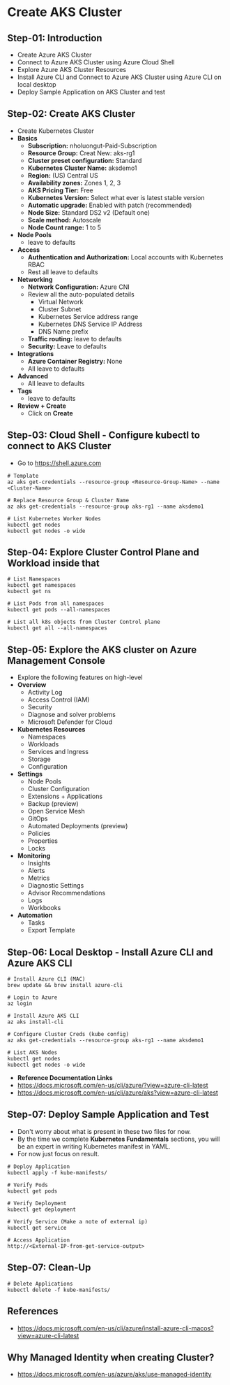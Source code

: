 # Create AKS Cluster

## Step-01: Introduction
- Create Azure AKS Cluster
- Connect to Azure AKS Cluster using Azure Cloud Shell
- Explore Azure AKS Cluster Resources
- Install Azure CLI and Connect to Azure AKS Cluster using Azure CLI on local desktop
- Deploy Sample Application on AKS Cluster and test


## Step-02: Create AKS Cluster
- Create Kubernetes Cluster
- **Basics**
  - **Subscription:** nholuongut-Paid-Subscription
  - **Resource Group:** Creat New: aks-rg1
  - **Cluster preset configuration:** Standard
  - **Kubernetes Cluster Name:** aksdemo1
  - **Region:** (US) Central US
  - **Availability zones:** Zones 1, 2, 3
  - **AKS Pricing Tier:** Free
  - **Kubernetes Version:** Select what ever is latest stable version
  - **Automatic upgrade:** Enabled with patch (recommended)
  - **Node Size:** Standard DS2 v2 (Default one)
  - **Scale method:** Autoscale
  - **Node Count range:** 1 to 5
- **Node Pools**
  - leave to defaults
- **Access**
  - **Authentication and Authorization:** 	Local accounts with Kubernetes RBAC
  - Rest all leave to defaults
- **Networking**
  - **Network Configuration:** Azure CNI
  - Review all the auto-populated details 
    - Virtual Network
    - Cluster Subnet
    - Kubernetes Service address range
    - Kubernetes DNS Service IP Address
    - DNS Name prefix
  - **Traffic routing:** leave to defaults
  - **Security:** Leave to defaults
- **Integrations**
  - **Azure Container Registry:** None
  - All leave to defaults
- **Advanced**
  -  All leave to defaults
- **Tags**
  - leave to defaults
- **Review + Create**
  - Click on **Create**


## Step-03: Cloud Shell - Configure kubectl to connect to AKS Cluster
- Go to https://shell.azure.com
```t
# Template
az aks get-credentials --resource-group <Resource-Group-Name> --name <Cluster-Name>

# Replace Resource Group & Cluster Name
az aks get-credentials --resource-group aks-rg1 --name aksdemo1

# List Kubernetes Worker Nodes
kubectl get nodes 
kubectl get nodes -o wide
```

## Step-04: Explore Cluster Control Plane and Workload inside that
```t
# List Namespaces
kubectl get namespaces
kubectl get ns

# List Pods from all namespaces
kubectl get pods --all-namespaces

# List all k8s objects from Cluster Control plane
kubectl get all --all-namespaces
```

## Step-05: Explore the AKS cluster on Azure Management Console
- Explore the following features on high-level
- **Overview**
  - Activity Log
  - Access Control (IAM)
  - Security
  - Diagnose and solver problems
  - Microsoft Defender for Cloud
- **Kubernetes Resources**  
  - Namespaces
  - Workloads
  - Services and Ingress
  - Storage
  - Configuration
- **Settings**
  - Node Pools
  - Cluster Configuration
  - Extensions + Applications
  - Backup (preview)
  - Open Service Mesh
  - GitOps
  - Automated Deployments (preview)
  - Policies
  - Properties
  - Locks
- **Monitoring**
  - Insights
  - Alerts
  - Metrics
  - Diagnostic Settings
  - Advisor Recommendations
  - Logs
  - Workbooks
- **Automation** 
  - Tasks
  - Export Template    



## Step-06: Local Desktop - Install Azure CLI and Azure AKS CLI
```t
# Install Azure CLI (MAC)
brew update && brew install azure-cli

# Login to Azure
az login

# Install Azure AKS CLI
az aks install-cli

# Configure Cluster Creds (kube config)
az aks get-credentials --resource-group aks-rg1 --name aksdemo1

# List AKS Nodes
kubectl get nodes 
kubectl get nodes -o wide
```
- **Reference Documentation Links**
- https://docs.microsoft.com/en-us/cli/azure/?view=azure-cli-latest
- https://docs.microsoft.com/en-us/cli/azure/aks?view=azure-cli-latest

## Step-07: Deploy Sample Application and Test
- Don't worry about what is present in these two files for now. 
- By the time we complete **Kubernetes Fundamentals** sections, you will be an expert in writing Kubernetes manifest in YAML.
- For now just focus on result. 
```t
# Deploy Application
kubectl apply -f kube-manifests/

# Verify Pods
kubectl get pods

# Verify Deployment
kubectl get deployment

# Verify Service (Make a note of external ip)
kubectl get service

# Access Application
http://<External-IP-from-get-service-output>
```

## Step-07: Clean-Up
```t
# Delete Applications
kubectl delete -f kube-manifests/
```

## References
- https://docs.microsoft.com/en-us/cli/azure/install-azure-cli-macos?view=azure-cli-latest

## Why Managed Identity when creating Cluster?
- https://docs.microsoft.com/en-us/azure/aks/use-managed-identity